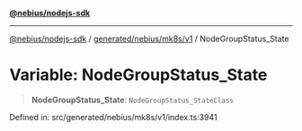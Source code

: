 [**@nebius/nodejs-sdk**](../../../../../README.md)

***

[@nebius/nodejs-sdk](../../../../../README.md) / [generated/nebius/mk8s/v1](../README.md) / NodeGroupStatus\_State

# Variable: NodeGroupStatus\_State

> **NodeGroupStatus\_State**: `NodeGroupStatus_StateClass`

Defined in: src/generated/nebius/mk8s/v1/index.ts:3941
